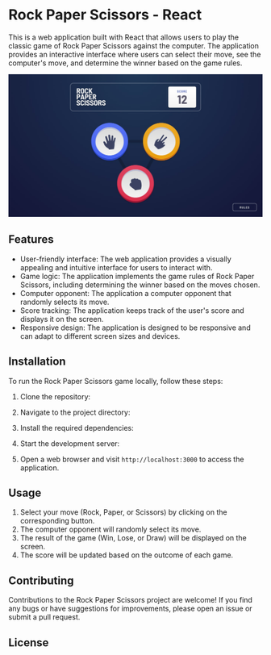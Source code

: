 # Rock Paper Scissors - React

This is a web application built with React that allows users to play the classic game of Rock Paper Scissors against the computer. The application provides an interactive interface where users can select their move, see the computer's move, and determine the winner based on the game rules.

![Game Screenshot](/public/design/original/desktop-step-1.jpg)

## Features

- User-friendly interface: The web application provides a visually appealing and intuitive interface for users to interact with.
- Game logic: The application implements the game rules of Rock Paper Scissors, including determining the winner based on the moves chosen.
- Computer opponent: The application a computer opponent that randomly selects its move.
- Score tracking: The application keeps track of the user's score and displays it on the screen.
- Responsive design: The application is designed to be responsive and can adapt to different screen sizes and devices.

## Installation

To run the Rock Paper Scissors game locally, follow these steps:

1. Clone the repository:

2. Navigate to the project directory:

3. Install the required dependencies:

4. Start the development server:

5. Open a web browser and visit `http://localhost:3000` to access the application.

## Usage

1. Select your move (Rock, Paper, or Scissors) by clicking on the corresponding button.
2. The computer opponent will randomly select its move.
3. The result of the game (Win, Lose, or Draw) will be displayed on the screen.
4. The score will be updated based on the outcome of each game.

## Contributing

Contributions to the Rock Paper Scissors project are welcome! If you find any bugs or have suggestions for improvements, please open an issue or submit a pull request.

## License

